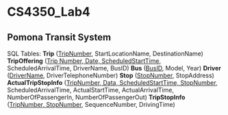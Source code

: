 # CS4350_Lab4
## **Pomona Transit System**
SQL Tables:
**Trip** (<u>TripNumber</u>, StartLocationName, DestinationName)
**TripOffering** (<u>Trip Number, Date, ScheduledStartTime</u>, ScheduledArrivalTime, DriverName, BusID)
**Bus** (<u>BusID</u>, Model, Year)
**Driver** (<u>DriverName</u>, DriverTelephoneNumber)
**Stop** (<u>StopNumber</u>, StopAddress)
**ActualTripStopInfo** (<u>TripNumber, Data, ScheduledStartTime, StopNumber</u>, ScheduledArrivalTime, ActualStartTime, ActualArrivalTime, NumberOfPassengerIn, NumberOfPassengerOut)
**TripStopInfo** (<u>TripNumber, StopNumber</u>, SequenceNumber, DrivingTime)
 
